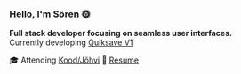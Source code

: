 ### Hello, I'm Sören 🌞

**Full stack developer focusing on seamless user interfaces.**  
Currently developing [Quiksave V1](https://github.com/s9rka/nota_bene)

🎓 Attending [Kood/Jõhvi](https://kood.tech/)
📃 [Resume](https://s9rka.github.io/resume/)
